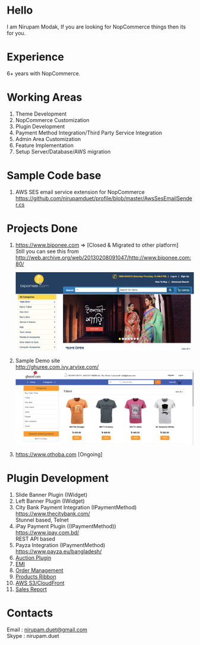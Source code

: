 # Hello
I am Nirupam Modak, If you are looking for NopCommerce things then its for you. 

# Experience
  6+ years with NopCommerce. 

# Working Areas
1. Theme Development 
2. NopCommerce Customization
3. Plugin Development
4. Payment Method Integration/Third Party Service Integration
5. Admin Area Customization
6. Feature Implementation
7. Setup Server/Database/AWS migration

# Sample Code base

1. AWS SES email service extension for NopCommerce https://github.com/nirupamduet/profile/blob/master/AwsSesEmailSender.cs


# Projects Done

1. https://www.biponee.com => [Closed & Migrated to other platform]
   </br>
   Still you can see this from http://web.archive.org/web/20130208091047/http://www.biponee.com:80/
   </br>
   
   <img src="https://raw.githubusercontent.com/nirupamduet/profile/master/images/biponee.png"/>
2. Sample Demo site 
   </br>
   http://ghuree.com.ivy.arvixe.com/
   </br>
   ![alt text](https://raw.githubusercontent.com/nirupamduet/profile/master/images/ghuree.PNG)

3. https://www.othoba.com  [Ongoing]
  
# Plugin Development

1. Slide Banner Plugin (IWidget)
2. Left Banner Plugin (IWidget)
3. City Bank Payment Integration (IPaymentMethod)
   </br>
   https://www.thecitybank.com/
   </br>
   Stunnel based, Telnet
4. iPay Payment Plugin ((IPaymentMethod))
   </br>
   https://www.ipay.com.bd/
   </br>
   REST API based
5. Payza Integration (IPaymentMethod)
   </br>
   https://www.payza.eu/bangladesh/
6. [Auction Plugin](https://github.com/nirupamduet/profile/blob/master/plugins/auction.md)
7. [EMI](https://github.com/nirupamduet/profile/blob/master/plugins/emi.md)
7. [Order Management](https://github.com/nirupamduet/profile/blob/master/plugins/ordermgt.md)
8. [Products Ribbon](https://github.com/nirupamduet/profile/blob/master/plugins/ribbon.md)
8. [AWS S3/CloudFront](https://github.com/nirupamduet/profile/blob/master/plugins/s3.md)
8. [Sales Report](https://github.com/nirupamduet/profile/blob/master/plugins/sales.md)

   
# Contacts

Email : nirupam.duet@gmail.com
</br>
Skype : nirupam.duet
